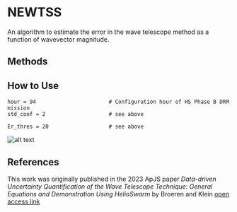 # NEWTSS
An algorithm to estimate the error in the wave telescope method as a function of wavevector magnitude.

## Methods


## How to Use

```
hour = 94                       # Configuration hour of HS Phase B DRM mission
std_coef = 2                    # see above
```

```
Er_thres = 20                   # see above
```
![alt text](NEWTSS_on_HelioSwarm/figures/Optimal_Ngon/image.jpg)

## References
This work was originally published in the 2023 ApJS paper *Data-driven Uncertainty Quantification of the Wave Telescope Technique: General Equations and Demonstration Using HelioSwarm* by Broeren and Klein
[open access link](https://doi.org/10.3847/1538-4365/acc6c7)
